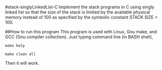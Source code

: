 #stack-singlyLinkedList-C
Implement the stack programs in C using singly linked list so that the size of the stack is limited by the available physical memory instead of 100 as specified by the symbolic constant STACK SIZE = 100.

##How to run this program
This program is used with Linux, Gnu make, and GCC (Gnu compiler collection).
Just typing command line (in BASH shell),
```
make help
```
```
make clean all
```

Then it will work.
